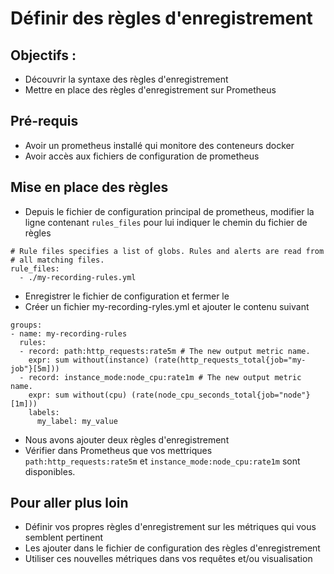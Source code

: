 # Définir des règles d'enregistrement

## Objectifs :

- Découvrir la syntaxe des règles d'enregistrement
- Mettre en place des règles d'enregistrement sur Prometheus

## Pré-requis

* Avoir un prometheus installé qui monitore des conteneurs docker
* Avoir accès aux fichiers de configuration de prometheus

## Mise en place des règles

* Depuis le fichier de configuration principal de prometheus, modifier la ligne contenant `rules_files` pour lui indiquer le chemin du fichier de règles
```
# Rule files specifies a list of globs. Rules and alerts are read from
# all matching files.
rule_files:
  - ./my-recording-rules.yml
```
* Enregistrer le fichier de configuration et fermer le
* Créer un fichier my-recording-ryles.yml et ajouter le contenu suivant
```
groups:
- name: my-recording-rules
  rules:
  - record: path:http_requests:rate5m # The new output metric name.
    expr: sum without(instance) (rate(http_requests_total{job="my-job"}[5m]))
  - record: instance_mode:node_cpu:rate1m # The new output metric name.
    expr: sum without(cpu) (rate(node_cpu_seconds_total{job="node"}[1m]))
    labels:
      my_label: my_value
```
* Nous avons ajouter deux règles d'enregistrement
* Vérifier dans Prometheus que vos mettriques `path:http_requests:rate5m` et `instance_mode:node_cpu:rate1m` sont disponibles.

## Pour aller plus loin

* Définir vos propres règles d'enregistrement sur les métriques qui vous semblent pertinent
* Les ajouter dans le fichier de configuration des règles d'enregistrement
* Utiliser ces nouvelles métriques dans vos requêtes et/ou visualisation
